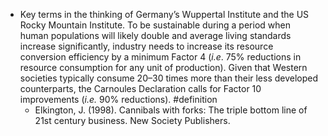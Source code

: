 - Key terms in the thinking of Germany’s Wuppertal Institute and the US Rocky Mountain Institute. To be sustainable during a period when human populations will likely double and average living standards increase significantly, industry needs to increase its resource conversion efficiency by a minimum Factor 4 (_i.e_. 75% reductions in resource consumption for any unit of production). Given that Western societies typically consume 20–30 times more than their less developed counterparts, the Carnoules Declaration calls for Factor 10 improvements (_i.e._ 90% reductions). #definition
	- Elkington, J. (1998). Cannibals with forks: The triple bottom line of 21st century business. New Society Publishers.